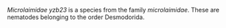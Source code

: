 <em>Microlaimidae yzb23</em> is a species from the family <em>microlaimidae</em>. These are nematodes belonging to the order Desmodorida.
